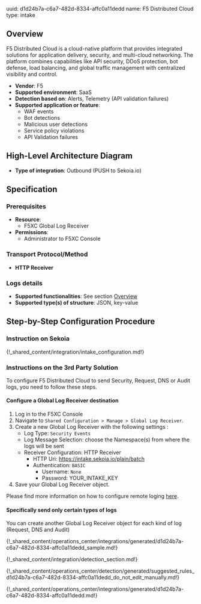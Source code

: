 uuid: d1d24b7a-c6a7-482d-8334-affc0a11dedd
name: F5 Distributed Cloud
type: intake

## Overview

F5 Distributed Cloud is a cloud-native platform that provides integrated solutions for application delivery, security, and multi-cloud networking. The platform combines capabilities like API security, DDoS protection, bot defense, load balancing, and global traffic management with centralized visibility and control.

- **Vendor**: F5
- **Supported environment**: SaaS
- **Detection based on**: Alerts, Telemetry (API validation failures)
- **Supported application or feature**: 
    - WAF events
    - Bot detections
    - Malicious user detections
    - Service policy violations
    - API Validation failures

## High-Level Architecture Diagram

- **Type of integration**: Outbound (PUSH to Sekoia.io)

## Specification

### Prerequisites

- **Resource**:
    - F5XC Global Log Receiver
- **Permissions**:
    - Administrator to F5XC Console

### Transport Protocol/Method

- **HTTP Receiver**

### Logs details

- **Supported functionalities**: See section [Overview](#overview)
- **Supported type(s) of structure**: JSON, key-value

## Step-by-Step Configuration Procedure

### Instruction on Sekoia

{!_shared_content/integration/intake_configuration.md!}

### Instructions on the 3rd Party Solution

To configure F5 Distributed Cloud to send Security, Request, DNS or Audit logs, you need to follow these steps.

#### Configure a Global Log Receiver destination

1. Log in to the F5XC Console
2. Navigate to `Shared Configuration > Manage > Global Log Receiver`.
3. Create a new Global Log Receiver with the following settings :
    - Log Type: `Security Events`
    - Log Message Selection: choose the Namespace(s) from where the logs will be sent
    - Receiver Configuration: HTTP Receiver
        - HTTP Uri: https://intake.sekoia.io/plain/batch
        - Authentication: `BASIC`
            - Username: `None`
            - Password: YOUR_INTAKE_KEY
4. Save your Global Log Receiver object.

Please find more information on how to configure remote loging [here](https://docs.cloud.f5.com/docs-v2/multi-cloud-network-connect/how-tos/others/global-log-streaming?searchQuery=global%20log%20receiver).

#### Specifically send only certain types of logs

You can create another Global Log Receiver object for each kind of log (Request, DNS and Audit)

{!_shared_content/operations_center/integrations/generated/d1d24b7a-c6a7-482d-8334-affc0a11dedd_sample.md!}

{!_shared_content/integration/detection_section.md!}

{!_shared_content/operations_center/detection/generated/suggested_rules_d1d24b7a-c6a7-482d-8334-affc0a11dedd_do_not_edit_manually.md!}

{!_shared_content/operations_center/integrations/generated/d1d24b7a-c6a7-482d-8334-affc0a11dedd.md!}
